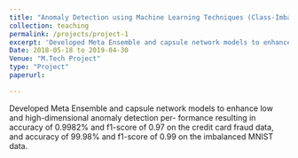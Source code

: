 ```yaml
---
title: "Anomaly Detection using Machine Learning Techniques (Class-Imbalance Problem)"
collection: teaching
permalink: /projects/project-1
excerpt: 'Developed Meta Ensemble and capsule network models to enhance low and high-dimensional anomaly detection per- formance resulting in accuracy of 0.9982% and f1-score of 0.97 on the credit card fraud data, and accuracy of 99.98% and f1-score of 0.99 on the imbalanced MNIST data.'
Date: 2018-05-18 to 2019-04-30
Venue: "M.Tech Project"
type: "Project"
paperurl: 

---
```

Developed Meta Ensemble and capsule network models to enhance low and high-dimensional anomaly detection per- formance resulting in accuracy of 0.9982% and f1-score of 0.97 on the credit card fraud data, and accuracy of 99.98% and f1-score of 0.99 on the imbalanced MNIST data.
